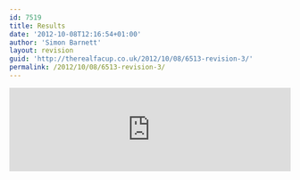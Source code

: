 ```yaml
---
id: 7519
title: Results
date: '2012-10-08T12:16:54+01:00'
author: 'Simon Barnett'
layout: revision
guid: 'http://therealfacup.co.uk/2012/10/08/6513-revision-3/'
permalink: /2012/10/08/6513-revision-3/
---
```


<iframe scrolling="no" src="http://livescores.herokuapp.com/livescores/results/" style="overflow: hidden; border: none;" width="100%"></iframe>